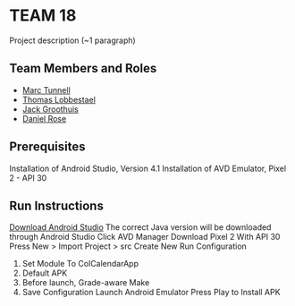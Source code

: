 # TEAM 18

Project description (~1 paragraph)

## Team Members and Roles

* [Marc Tunnell](https://github.com/tunnellm/CIS350-HW2-TUNNELL)
* [Thomas Lobbestael](https://github.com/lobb00/CIS350-HW2-Lobbestael)
* [Jack Groothuis](https://github.com/TheIinTeam/CIS350-HW2-Groothuis)
* [Daniel Rose](https://github.com/danieldcrrose/CIS350-HW2-Rose)

## Prerequisites

Installation of Android Studio, Version 4.1
Installation of AVD Emulator, Pixel 2 - API 30

## Run Instructions
[Download Android Studio](https://developer.android.com/studio)
The correct Java version will be downloaded through Android Studio
Click AVD Manager
Download Pixel 2 With API 30
Press New > Import Project > src
Create New Run Configuration
1. Set Module To ColCalendarApp
1. Default APK
1. Before launch, Grade-aware Make
1. Save Configuration
Launch Android Emulator
Press Play to Install APK